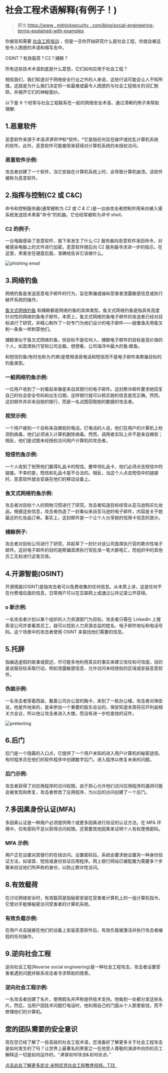 # 社会工程术语解释(有例子！)

> 原文:[https://www . mitnicksecurity . com/blog/social-engineering-terms-explained-with-examples](https://www.mitnicksecurity.com/blog/social-engineering-terms-explained-with-examples)

你被告知需要 [社会工程培训](/blog/social-engineering-training-what-youre-really-paying-for) ，但是一旦你开始研究什么是社会工程，你就会被这些令人困惑的术语和缩写击中。

OSINT？有效载荷？C2？捕鲸？

所有这些技术术语到底是什么意思，它们如何应用于社会工程？

相信我们，我们知道对于网络安全行业之外的人来说，这些行话可能会让人不知所措。这就是为什么我们决定将一些最难或最令人困惑的与社会工程相关的词汇剔除，并揭开它们的神秘面纱。

以下是 9 个经常与社会工程联系在一起的网络安全术语，通过清晰的例子来帮助理解:

## 1.恶意软件

恶意软件来源于术语*恶意软件*和*软件。*它是指任何旨在破坏或扰乱计算机系统的软件。此外，恶意软件可能被用来获得对计算机系统的未授权访问。

### 恶意软件示例:

攻击者创建了一个软件，当它安装在计算机系统上时，会导致计算机崩溃。该软件被称为恶意软件。

## 2.指挥与控制(C2 或 C&C)

命令和控制服务器(通常被称为 *C2* 或 *C & C* )是一台由攻击者控制并用来向被入侵系统发送技术黑客“命令”的机器。它也经常被称为*命令 shell。*

### C2 的例子:

一台电脑感染了恶意软件，接下来发生了什么:C2 服务器向恶意软件发回命令，对被感染电脑上的文件进行加密。恶意软件随后向 C2 服务器寻求进一步的指示。在这里，黑客坐在键盘后面，准确地告诉它该做什么。

![phishing email](../Images/f30a41ab044a56f6dbe2cb7b6f3745a5.png)

## 3.网络钓鱼

[](/blog/spear-phishing-targeted-email-scams-what-you-need-to-know-about-this-hacking-technique)网络钓鱼是发送恶意电子邮件的行为，旨在欺骗或操纵受害者泄露敏感信息或执行破坏系统的操作。

[鱼叉式网络钓鱼](/blog/social-engineering-attacks) 和捕鲸都是网络钓鱼的具体类型。鱼叉式网络钓鱼是指具有高度针对性的网络钓鱼电子邮件。本质上，鱼叉式网络钓鱼电子邮件的发送者已经对目标进行了研究，并精心制作了一封专门为他们设计的电子邮件——就像渔夫用鱼叉刺一条鱼一样刺穿他们。

捕鲸类似于鱼叉式网络钓鱼，但目标不是任何人，捕鲸电子邮件的目标是高价值的个人，如首席执行官和公司总裁。想想看，公司海洋中最大的鱼:鲸鱼。

[](/blog/ways-hackers-use-social-engineering-to-trick-your-employees)和短信钓鱼(有时也称为*钓鱼*)是使用语音电话和短信而不是电子邮件来欺骗目标的钓鱼类型。

### 一般网络钓鱼示例:

一位用户收到了一封看起来像是来自其银行的电子邮件。这封欺诈邮件要求她回复自己的社会安全号码和出生日期，这样银行就可以核实她的信息是否正确。然而，这封邮件并非来自她的银行，而是一名试图窃取她的数据的攻击者。

### 视觉示例:

一个用户接到一个自称来自微软的电话。打电话的人说，他们在用户的计算机上检测到病毒，他们必须进入计算机删除病毒。然而，调用者实际上并不是来自微软；相反，他们是试图未经授权访问用户计算机的攻击者。

### 短信钓鱼示例:

一个人收到了祝贺他们赢得礼品卡的短信。要申领礼品卡，他们必须点击短信中的链接。不幸的是，短信和礼品卡是不合法的。相反，当这个人点击短信中的链接时，恶意软件就会安装在他们的移动设备上。

### 鱼叉式网络钓鱼示例:

攻击者对目标个人的购物习惯进行了研究。攻击者知道目标经常从亚马逊购买化妆品。根据这些信息，攻击者伪造了一封看似来自亚马逊的电子邮件，内容是关于她最近的化妆品订单。事实上，这封邮件是一个让个人分享她的信用卡信息的诡计。

### 捕鲸例子:

攻击者对目标公司进行了研究，并起草了一封针对该公司首席执行官的欺诈性电子邮件。这封电子邮件的目的是欺骗首席执行官批准一笔大额电汇，而组织中的其他员工无权进行这笔交易。

## 4.开源智能(OSINT)

开源情报(OSINT)是指攻击者可以免费收集的任何信息。从本质上讲，这是任何不在付费墙后面的信息，日常用户可以在互联网上或通过公共记录公开获得。

### o 新示例:

一名攻击者计划以某个组织的人力资源部门为目标。攻击者只需在 LinkedIn 上搜索该公司并查看其员工，就可以找到人力资源总监的姓名、电子邮件地址和电话号码。这个场景中的攻击者使用 OSINT 来查找他们需要的信息。

## 5.托辞

[](/blog/6-types-of-social-engineering-attacks)指编造虚假的故事或叙述，尽可能多地利用真实的事实来建立信任和可信度。目的是说服目标采取行动，例如泄露敏感信息、允许访问未经授权的区域或安装恶意软件。

### 伪装示例:

一名攻击者穿着西装，戴着公司办公室的胸卡，来到了一栋办公楼。攻击者对保安说，他是外地来的，是来参加一个重要的股东会议的。保安知道本周将召开利益相关方会议，所以他让攻击者进入大楼，而没有进一步检查他的证件。

![pretexting](../Images/6252b3cf701b9a18ef2e1139d4d7530a.png)

## 6.后门

后门是一个隐蔽的入口点，它提供了一个用户未知的进入用户计算机的秘密途径。有时程序员在他们的软件程序中创建数字后门，进入程序以修复未来的问题。

### 后门示例:

攻击者获得了对应用程序的访问权限。由于担心允许他们访问应用程序的漏洞可能会被发现和修复，攻击者修改了应用程序，为以后的访问创建了一个后门。

## 7.多因素身份认证(MFA)

[](/blog/what-is-multi-factor-authentication-how-does-it-work)多因素认证是一种用户必须提供两个或更多因素进行验证的认证方法。在 MFA 环境中，仅有密码不足以获得访问权限。还需要其他因素来证明个人有权使用密码。

### MFA 示例:

用户正在设置对其银行的在线访问。设置密码后，系统会要求她设置另一种身份验证方法，如语音、短信或身份验证应用程序。网上银行网站已被配置为需要多个步骤来验证他们所声称的身份，以防止欺诈性访问。

## 8.有效载荷

在讨论网络安全时，有效载荷是指秘密安装在受害者计算机上的一组计算机指令，它使对手能够秘密访问受害者的计算机系统。

### 有效负载示例:

在用户点击链接在他们的设备上安装恶意软件后，有效负载被激活并执行攻击者编程的任何操作。

## 9.逆向社会工程

逆向社会工程(Reverse social engineering)是一种社会工程攻击，攻击者设置受害者遇到问题并联系攻击者寻求帮助的情景。

### 逆向社会工程示例:

一名攻击者创建了名片，使用假名并声称提供技术支持。他每到一处都分发这些名片。然后，当用户因技术问题打电话时，他利用自己的门面从个人那里偷钱，而不修理他们的计算机。

## 您的团队需要的安全意识

现在您已经了解了一些高级的社会工程术语，您准备好了解更多关于社会工程攻击是如何发生的了吗？让世界上最著名的黑客之一在他受人尊敬的演讲中向你的员工解释这一切是如何运作的，*“黑客如何攻击&如何反击。”*

[点击此处了解更多凯文·米特尼克社会工程教育视频。T3】](https://www.mitnicksecurity.com/kevin-mitnick-security-awareness-training)